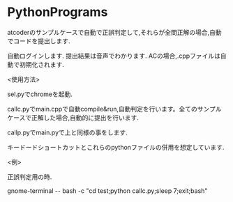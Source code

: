# PythonPrograms
atcoderのサンプルケースで自動で正誤判定して,それらが全問正解の場合,自動でコードを提出します.

自動ログインします.
提出結果は音声でわかります.
ACの場合,.cppファイルは自動で初期化されます.

<使用方法>

sel.pyでchromeを起動.

callc.pyでmain.cppで自動compile&run,自動判定を行います。全てのサンプルケースで正解した場合,自動的に提出を行います.

callp.pyでmain.pyで上と同様の事をします.

キードードショートカットとこれらのpythonファイルの併用を想定しています.

<例>

正誤判定用の時.

gnome-terminal -- bash -c "cd test;python callc.py;sleep 7;exit;bash"
